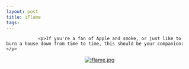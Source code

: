 ```yaml
---
layout: post
title: iFlame
tags:
---
```



                <p>If you're a fan of Apple and smoke, or just like to burn a house down from time to time, this should be your companion:</p>
<div style="text-align: center;"><a href='/uploads/iflame.jpg' title='iflame.jpg'><img src='/uploads/iflame.thumbnail.jpg' alt='iflame.jpg' /></a></div>

